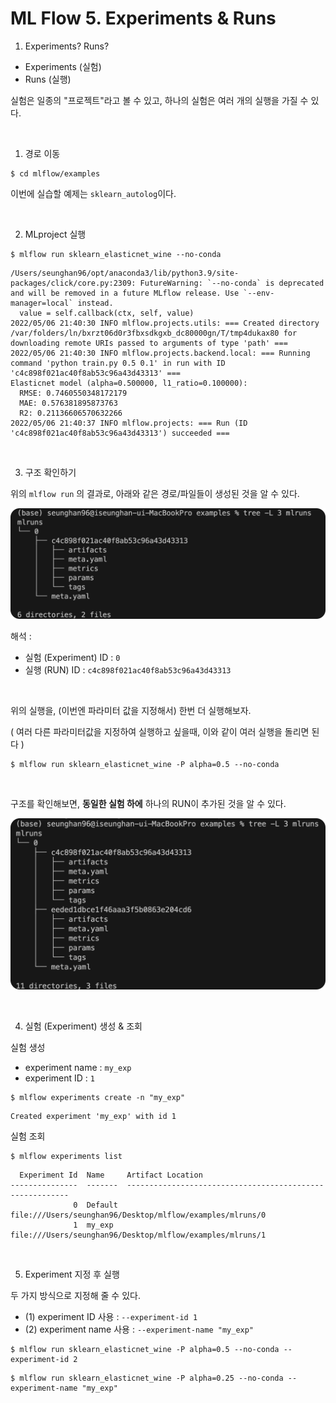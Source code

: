 # ML Flow 5. Experiments & Runs

1. Experiments? Runs?

- Experiments (실험)
- Runs (실행)

실험은 일종의 "프로젝트"라고 볼 수 있고, 하나의 실험은 여러 개의 실행을 가질 수 있다.

<br>

1. 경로 이동

```
$ cd mlflow/examples
```

이번에 실습할 예제는 `sklearn_autolog`이다.

<br>

2. MLproject 실행

```
$ mlflow run sklearn_elasticnet_wine --no-conda
```

```
/Users/seunghan96/opt/anaconda3/lib/python3.9/site-packages/click/core.py:2309: FutureWarning: `--no-conda` is deprecated and will be removed in a future MLflow release. Use `--env-manager=local` instead.
  value = self.callback(ctx, self, value)
2022/05/06 21:40:30 INFO mlflow.projects.utils: === Created directory /var/folders/ln/bxrzt06d0r3fbxsdkgxb_dc80000gn/T/tmp4dukax80 for downloading remote URIs passed to arguments of type 'path' ===
2022/05/06 21:40:30 INFO mlflow.projects.backend.local: === Running command 'python train.py 0.5 0.1' in run with ID 'c4c898f021ac40f8ab53c96a43d43313' === 
Elasticnet model (alpha=0.500000, l1_ratio=0.100000):
  RMSE: 0.7460550348172179
  MAE: 0.576381895873763
  R2: 0.21136606570632266
2022/05/06 21:40:37 INFO mlflow.projects: === Run (ID 'c4c898f021ac40f8ab53c96a43d43313') succeeded ===
```

<br>

3. 구조 확인하기

위의 `mlflow run` 의 결과로, 아래와 같은 경로/파일들이 생성된 것을 알 수 있다.

![figure2](/assets/img/mlops/img154.png)

해석 :

- 실험 (Experiment) ID : `0`
- 실행 (RUN) ID : `c4c898f021ac40f8ab53c96a43d43313`

<br>

위의 실행을, (이번엔 파라미터 값을 지정해서) 한번 더 실행해보자.

( 여러 다른 파라미터값을 지정하여 실행하고 싶을때, 이와 같이 여러 실행을 돌리면 된다 )

```
$ mlflow run sklearn_elasticnet_wine -P alpha=0.5 --no-conda
```

<br>

구조를 확인해보면, **동일한 실험 하에** 하나의 RUN이 추가된 것을 알 수 있다.

![figure2](/assets/img/mlops/img155.png)

<br>

4. 실험 (Experiment) 생성 & 조회

실험 생성

- experiment name : `my_exp`
- experiment ID : `1`

```
$ mlflow experiments create -n "my_exp"
```

```
Created experiment 'my_exp' with id 1
```



실험 조회

```
$ mlflow experiments list
```

```
  Experiment Id  Name     Artifact Location
---------------  -------  ---------------------------------------------------------
              0  Default  file:///Users/seunghan96/Desktop/mlflow/examples/mlruns/0
              1  my_exp   file:///Users/seunghan96/Desktop/mlflow/examples/mlruns/1
```

<br>

5. Experiment 지정 후 실행

두  가지 방식으로 지정해 줄 수 있다.

- (1) experiment ID 사용 : `--experiment-id 1`
- (2) experiment name 사용 : `--experiment-name "my_exp"`

```
$ mlflow run sklearn_elasticnet_wine -P alpha=0.5 --no-conda --experiment-id 2
```

```
$ mlflow run sklearn_elasticnet_wine -P alpha=0.25 --no-conda --experiment-name "my_exp"
```